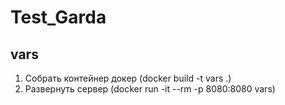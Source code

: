 # Test_Garda
## vars

1. Собрать контейнер докер (docker build -t vars .)
2. Развернуть сервер (docker run -it --rm -p 8080:8080 vars)
